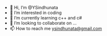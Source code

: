 - 👋 Hi, I’m @YSindhunata
- 👀 I’m interested in coding
- 🌱 I’m currently learning c++ and c#
- 💞️ I’m looking to collaborate on ...
- 📫 How to reach me ysindhunata@gmail.com

<!---
YSindhunata/YSindhunata is a ✨ special ✨ repository because its `README.md` (this file) appears on your GitHub profile.
You can click the Preview link to take a look at your changes.
--->
